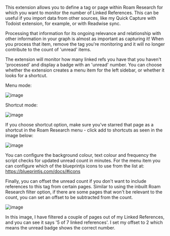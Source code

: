 This extension allows you to define a tag or page within Roam Research for which you want to monitor the number of Linked References. This can be useful if you import data from other sources, like my Quick Capture with Todoist extension, for example, or with Readwise sync. 

Processing that information for its ongoing relevance and relationship with other information in your graph is almost as important as capturing it! When you process that item, remove the tag you're monitoring and it will no longer contribute to the count of 'unread' items.

The extension will monitor how many linked refs you have that you haven't 'processed' and display a badge with an 'unread' number. You can choose whether the extension creates a menu item for the left sidebar, or whether it looks for a shortcut.

Menu mode:

![image](https://user-images.githubusercontent.com/6857790/187310552-791b815c-8628-4b61-b7d3-9ceccc1ecb21.png)

Shortcut mode:

![image](https://user-images.githubusercontent.com/6857790/187310485-6a59279d-f2c8-4cba-878b-ac06d9b0aa61.png)

If you choose shortcut option, make sure you've starred that page as a shortcut in the Roam Research menu - click add to shortcuts as seen in the image below:

![image](https://user-images.githubusercontent.com/6857790/187310681-7e6d6986-bf2b-4841-9c3e-a48f40b13980.png)

You can configure the background colour, text colour and frequency the script checks for updated unread count in minutes. For the menu item you can configure which of the blueprintjs icons to use from the list at: https://blueprintjs.com/docs/#icons

Finally, you can offset the unread count if you don't want to include references to this tag from certain pages. Similar to using the inbuilt Roam Research filter option, if there are some pages that won't be relevant to the count, you can set an offset to be subtracted from the count.

![image](https://user-images.githubusercontent.com/6857790/187310923-0519dfea-5e41-4889-bbd6-4cb78d411562.png)

In this image, I have filtered a couple of pages out of my Linked References, and you can see it says '5 of 7 linked references'. I set my offset to 2 which means the unread badge shows the correct number.
